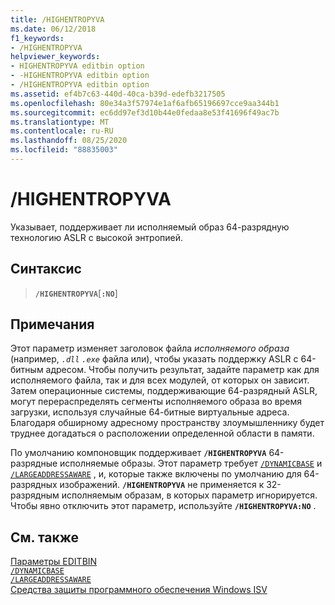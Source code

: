 ```yaml
---
title: /HIGHENTROPYVA
ms.date: 06/12/2018
f1_keywords:
- /HIGHENTROPYVA
helpviewer_keywords:
- HIGHENTROPYVA editbin option
- -HIGHENTROPYVA editbin option
- /HIGHENTROPYVA editbin option
ms.assetid: ef4b7c63-440d-40ca-b39d-edefb3217505
ms.openlocfilehash: 80e34a3f57974e1af6afb65196697cce9aa344b1
ms.sourcegitcommit: ec6dd97ef3d10b44e0fedaa8e53f41696f49ac7b
ms.translationtype: MT
ms.contentlocale: ru-RU
ms.lasthandoff: 08/25/2020
ms.locfileid: "88835003"
---
```

# <a name="highentropyva"></a>/HIGHENTROPYVA

Указывает, поддерживает ли исполняемый образ 64-разрядную технологию ASLR с высокой энтропией.

## <a name="syntax"></a>Синтаксис

> **`/HIGHENTROPYVA`**[**`:NO`**]

## <a name="remarks"></a>Примечания

Этот параметр изменяет заголовок файла *исполняемого образа* (например, *`.dll`* *`.exe`* файла или), чтобы указать поддержку ASLR с 64-битным адресом. Чтобы получить результат, задайте параметр как для исполняемого файла, так и для всех модулей, от которых он зависит. Затем операционные системы, поддерживающие 64-разрядный ASLR, могут перераспределять сегменты исполняемого образа во время загрузки, используя случайные 64-битные виртуальные адреса. Благодаря обширному адресному пространству злоумышленнику будет труднее догадаться о расположении определенной области в памяти.

По умолчанию компоновщик поддерживает **`/HIGHENTROPYVA`** 64-разрядные исполняемые образы. Этот параметр требует [`/DYNAMICBASE`](dynamicbase.md) и [`/LARGEADDRESSAWARE`](largeaddressaware.md) , и, которые также включены по умолчанию для 64-разрядных изображений. **`/HIGHENTROPYVA`** не применяется к 32-разрядным исполняемым образам, в которых параметр игнорируется. Чтобы явно отключить этот параметр, используйте **`/HIGHENTROPYVA:NO`** .

## <a name="see-also"></a>См. также

[Параметры EDITBIN](editbin-options.md)\
[`/DYNAMICBASE`](dynamicbase.md)\
[`/LARGEADDRESSAWARE`](largeaddressaware.md)\
[Средства защиты программного обеспечения Windows ISV](/previous-versions/bb430720(v=msdn.10))
